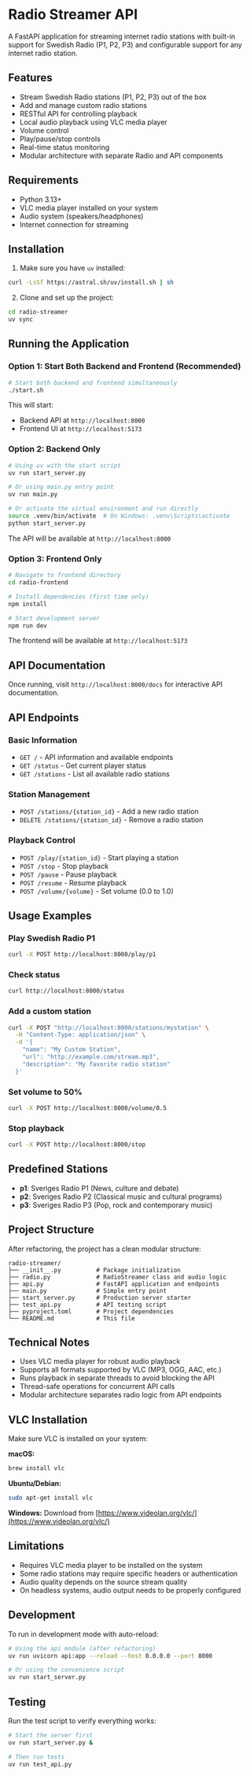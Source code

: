 # Radio Streamer API

A FastAPI application for streaming internet radio stations with built-in support for Swedish Radio (P1, P2, P3) and configurable support for any internet radio station.

## Features

- Stream Swedish Radio stations (P1, P2, P3) out of the box
- Add and manage custom radio stations
- RESTful API for controlling playback
- Local audio playback using VLC media player
- Volume control
- Play/pause/stop controls
- Real-time status monitoring
- Modular architecture with separate Radio and API components

## Requirements

- Python 3.13+
- VLC media player installed on your system
- Audio system (speakers/headphones)
- Internet connection for streaming

## Installation

1. Make sure you have `uv` installed:
```bash
curl -LsSf https://astral.sh/uv/install.sh | sh
```

2. Clone and set up the project:
```bash
cd radio-streamer
uv sync
```

## Running the Application

### Option 1: Start Both Backend and Frontend (Recommended)

```bash
# Start both backend and frontend simultaneously
./start.sh
```

This will start:
- Backend API at `http://localhost:8000`
- Frontend UI at `http://localhost:5173`

### Option 2: Backend Only

```bash
# Using uv with the start script
uv run start_server.py

# Or using main.py entry point
uv run main.py

# Or activate the virtual environment and run directly
source .venv/bin/activate  # On Windows: .venv\Scripts\activate
python start_server.py
```

The API will be available at `http://localhost:8000`

### Option 3: Frontend Only

```bash
# Navigate to frontend directory
cd radio-frontend

# Install dependencies (first time only)
npm install

# Start development server
npm run dev
```

The frontend will be available at `http://localhost:5173`

## API Documentation

Once running, visit `http://localhost:8000/docs` for interactive API documentation.

## API Endpoints

### Basic Information
- `GET /` - API information and available endpoints
- `GET /status` - Get current player status
- `GET /stations` - List all available radio stations

### Station Management
- `POST /stations/{station_id}` - Add a new radio station
- `DELETE /stations/{station_id}` - Remove a radio station

### Playback Control
- `POST /play/{station_id}` - Start playing a station
- `POST /stop` - Stop playback
- `POST /pause` - Pause playback
- `POST /resume` - Resume playback
- `POST /volume/{volume}` - Set volume (0.0 to 1.0)

## Usage Examples

### Play Swedish Radio P1
```bash
curl -X POST http://localhost:8000/play/p1
```

### Check status
```bash
curl http://localhost:8000/status
```

### Add a custom station
```bash
curl -X POST "http://localhost:8000/stations/mystation" \
  -H "Content-Type: application/json" \
  -d '{
    "name": "My Custom Station",
    "url": "http://example.com/stream.mp3",
    "description": "My favorite radio station"
  }'
```

### Set volume to 50%
```bash
curl -X POST http://localhost:8000/volume/0.5
```

### Stop playback
```bash
curl -X POST http://localhost:8000/stop
```

## Predefined Stations

- **p1**: Sveriges Radio P1 (News, culture and debate)
- **p2**: Sveriges Radio P2 (Classical music and cultural programs)  
- **p3**: Sveriges Radio P3 (Pop, rock and contemporary music)

## Project Structure

After refactoring, the project has a clean modular structure:

```
radio-streamer/
├── __init__.py          # Package initialization
├── radio.py             # RadioStreamer class and audio logic
├── api.py               # FastAPI application and endpoints
├── main.py              # Simple entry point
├── start_server.py      # Production server starter
├── test_api.py          # API testing script
├── pyproject.toml       # Project dependencies
└── README.md            # This file
```

## Technical Notes

- Uses VLC media player for robust audio playback
- Supports all formats supported by VLC (MP3, OGG, AAC, etc.)
- Runs playback in separate threads to avoid blocking the API
- Thread-safe operations for concurrent API calls
- Modular architecture separates radio logic from API endpoints

## VLC Installation

Make sure VLC is installed on your system:

**macOS:**
```bash
brew install vlc
```

**Ubuntu/Debian:**
```bash
sudo apt-get install vlc
```

**Windows:**
Download from [https://www.videolan.org/vlc/](https://www.videolan.org/vlc/)

## Limitations

- Requires VLC media player to be installed on the system
- Some radio stations may require specific headers or authentication
- Audio quality depends on the source stream quality
- On headless systems, audio output needs to be properly configured

## Development

To run in development mode with auto-reload:
```bash
# Using the api module (after refactoring)
uv run uvicorn api:app --reload --host 0.0.0.0 --port 8000

# Or using the convenience script
uv run start_server.py
```

## Testing

Run the test script to verify everything works:
```bash
# Start the server first
uv run start_server.py &

# Then run tests
uv run test_api.py
```

